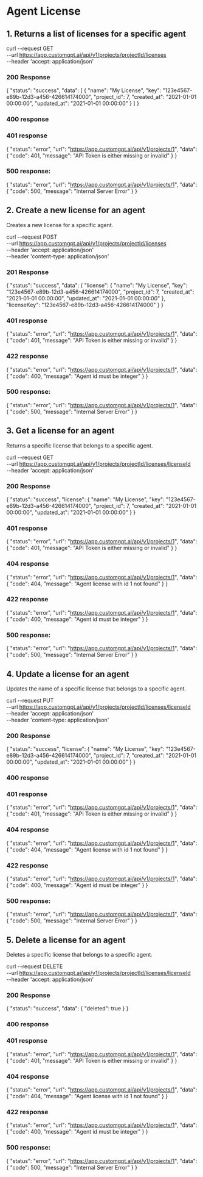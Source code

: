 # Agent License

## 1. Returns a list of licenses for a specific agent

curl --request GET \
     --url https://app.customgpt.ai/api/v1/projects/projectId/licenses \
     --header 'accept: application/json'

### 200 Response

{
  "status": "success",
  "data": [
    {
      "name": "My License",
      "key": "123e4567-e89b-12d3-a456-426614174000",
      "project_id": 7,
      "created_at": "2021-01-01 00:00:00",
      "updated_at": "2021-01-01 00:00:00"
    }
  ]
}

### 400 response

### 401 response

{
  "status": "error",
  "url": "https://app.customgpt.ai/api/v1/projects/1",
  "data": {
    "code": 401,
    "message": "API Token is either missing or invalid"
  }
}

### 500 response:

{
  "status": "error",
  "url": "https://app.customgpt.ai/api/v1/projects/1",
  "data": {
    "code": 500,
    "message": "Internal Server Error"
  }
}



## 2. Create a new license for an agent
Creates a new license for a specific agent.

curl --request POST \
     --url https://app.customgpt.ai/api/v1/projects/projectId/licenses \
     --header 'accept: application/json' \
     --header 'content-type: application/json'

### 201 Response

{
  "status": "success",
  "data": {
    "license": {
      "name": "My License",
      "key": "123e4567-e89b-12d3-a456-426614174000",
      "project_id": 7,
      "created_at": "2021-01-01 00:00:00",
      "updated_at": "2021-01-01 00:00:00"
    },
    "licenseKey": "123e4567-e89b-12d3-a456-426614174000"
  }
}

### 401 response

{
  "status": "error",
  "url": "https://app.customgpt.ai/api/v1/projects/1",
  "data": {
    "code": 401,
    "message": "API Token is either missing or invalid"
  }
}

### 422 response
{
  "status": "error",
  "url": "https://app.customgpt.ai/api/v1/projects/1",
  "data": {
    "code": 400,
    "message": "Agent id must be integer"
  }
}


### 500 response:
{
  "status": "error",
  "url": "https://app.customgpt.ai/api/v1/projects/1",
  "data": {
    "code": 500,
    "message": "Internal Server Error"
  }
}



## 3. Get a license for an agent
Returns a specific license that belongs to a specific agent.

curl --request GET \
     --url https://app.customgpt.ai/api/v1/projects/projectId/licenses/licenseId \
     --header 'accept: application/json'



### 200 Response

{
  "status": "success",
  "license": {
    "name": "My License",
    "key": "123e4567-e89b-12d3-a456-426614174000",
    "project_id": 7,
    "created_at": "2021-01-01 00:00:00",
    "updated_at": "2021-01-01 00:00:00"
  }
}





### 401 response

{
  "status": "error",
  "url": "https://app.customgpt.ai/api/v1/projects/1",
  "data": {
    "code": 401,
    "message": "API Token is either missing or invalid"
  }
}

### 404 response

{
  "status": "error",
  "url": "https://app.customgpt.ai/api/v1/projects/1",
  "data": {
    "code": 404,
    "message": "Agent license with id 1 not found"
  }
}


### 422 response

{
  "status": "error",
  "url": "https://app.customgpt.ai/api/v1/projects/1",
  "data": {
    "code": 400,
    "message": "Agent id must be integer"
  }
}


### 500 response:


{
  "status": "error",
  "url": "https://app.customgpt.ai/api/v1/projects/1",
  "data": {
    "code": 500,
    "message": "Internal Server Error"
  }
}


## 4. Update a license for an agent

Updates the name of a specific license that belongs to a specific agent.


curl --request PUT \
     --url https://app.customgpt.ai/api/v1/projects/projectId/licenses/licenseId \
     --header 'accept: application/json' \
     --header 'content-type: application/json'



### 200 Response

{
  "status": "success",
  "license": {
    "name": "My License",
    "key": "123e4567-e89b-12d3-a456-426614174000",
    "project_id": 7,
    "created_at": "2021-01-01 00:00:00",
    "updated_at": "2021-01-01 00:00:00"
  }
}

### 400 response

### 401 response

{
  "status": "error",
  "url": "https://app.customgpt.ai/api/v1/projects/1",
  "data": {
    "code": 401,
    "message": "API Token is either missing or invalid"
  }
}

### 404 response

{
  "status": "error",
  "url": "https://app.customgpt.ai/api/v1/projects/1",
  "data": {
    "code": 404,
    "message": "Agent license with id 1 not found"
  }
}

### 422 response

{
  "status": "error",
  "url": "https://app.customgpt.ai/api/v1/projects/1",
  "data": {
    "code": 400,
    "message": "Agent id must be integer"
  }
}


### 500 response:


{
  "status": "error",
  "url": "https://app.customgpt.ai/api/v1/projects/1",
  "data": {
    "code": 500,
    "message": "Internal Server Error"
  }
}



## 5. Delete a license for an agent

Deletes a specific license that belongs to a specific agent.

curl --request DELETE \
     --url https://app.customgpt.ai/api/v1/projects/projectId/licenses/licenseId \
     --header 'accept: application/json'

### 200 Response

{
  "status": "success",
  "data": {
    "deleted": true
  }
}

### 400 response

### 401 response

{
  "status": "error",
  "url": "https://app.customgpt.ai/api/v1/projects/1",
  "data": {
    "code": 401,
    "message": "API Token is either missing or invalid"
  }
}

### 404 response

{
  "status": "error",
  "url": "https://app.customgpt.ai/api/v1/projects/1",
  "data": {
    "code": 404,
    "message": "Agent license with id 1 not found"
  }
}
### 422 response

{
  "status": "error",
  "url": "https://app.customgpt.ai/api/v1/projects/1",
  "data": {
    "code": 400,
    "message": "Agent id must be integer"
  }
}
### 500 response:

{
  "status": "error",
  "url": "https://app.customgpt.ai/api/v1/projects/1",
  "data": {
    "code": 500,
    "message": "Internal Server Error"
  }
}
